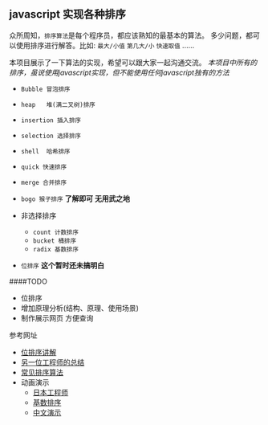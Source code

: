 ## javascript 实现各种排序
众所周知，`排序算法`是每个程序员，都应该熟知的最基本的算法。 多少问题，都可以使用排序进行解答。比如: `最大/小值` `第几大/小` `快速取值` ......

本项目展示了一下算法的实现，希望可以跟大家一起沟通交流。 *本项目中所有的排序，虽说使用javascript实现，但不能使用任何javascript独有的方法*

* `Bubble 冒泡排序`
* `heap   堆(满二叉树)排序`
* `insertion 插入排序`
* `selection 选择排序`
* `shell  哈希排序`
* `quick 快速排序`
* `merge 合并排序`
* `bogo 猴子排序` **了解即可 无用武之地**

* 非选择排序
   * `count 计数排序`
   * `bucket 桶排序`
   * `radix 基数排序`


* `位排序` **这个暂时还未搞明白**

####TODO
* 位排序
* 增加原理分析(结构、原理、使用场景)
* 制作展示网页 方便查询


参考网址
 * [位排序讲解](http://www.ahathinking.com/archives/77.html)
 * [另一位工程师的总结](http://notepad.yehyeh.net/Content/Algorithm/Sort/Sort.php)
 * [常见排序算法](http://www.kancloud.cn/kancloud/sort-algorithm/46561)
 * 动画演示
     * [日本工程师](http://jsdo.it/norahiko/oxIy/fullscreen)
     * [基数排序](http://www.cs.usfca.edu/~galles/visualization/RadixSort.html)
     * [中文演示](http://www.webhek.com/misc/comparison-sort)

